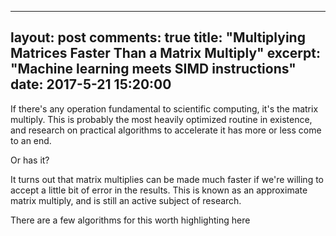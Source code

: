 
---
layout: post
comments: true
title:  "Multiplying Matrices Faster Than a Matrix Multiply"
excerpt: "Machine learning meets SIMD instructions"
date:   2017-5-21 15:20:00
---

If there's any operation fundamental to scientific computing, it's the matrix multiply. This is probably the most heavily optimized routine in existence, and research on practical algorithms to accelerate it has more or less come to an end.

Or has it?

It turns out that matrix multiplies can be made much faster if we're willing to accept a little bit of error in the results. This is known as an approximate matrix multiply, and is still an active subject of research.

There are a few algorithms for this worth highlighting here

